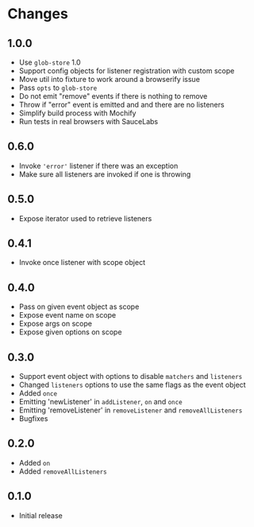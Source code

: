 # Changes

## 1.0.0

- Use `glob-store` 1.0
- Support config objects for listener registration with custom scope
- Move util into fixture to work around a browserify issue
- Pass `opts` to `glob-store`
- Do not emit "remove" events if there is nothing to remove
- Throw if "error" event is emitted and and there are no listeners
- Simplify build process with Mochify
- Run tests in real browsers with SauceLabs

## 0.6.0

- Invoke `'error'` listener if there was an exception
- Make sure all listeners are invoked if one is throwing

## 0.5.0

- Expose iterator used to retrieve listeners

## 0.4.1

- Invoke once listener with scope object

## 0.4.0

- Pass on given event object as scope
- Expose event name on scope
- Expose args on scope
- Expose given options on scope

## 0.3.0

- Support event object with options to disable `matchers` and `listeners`
- Changed `listeners` options to use the same flags as the event object
- Added `once`
- Emitting 'newListener' in `addListener`, `on` and `once`
- Emitting 'removeListener' in `removeListener` and `removeAllListeners`
- Bugfixes

## 0.2.0

- Added `on`
- Added `removeAllListeners`

## 0.1.0

- Initial release
